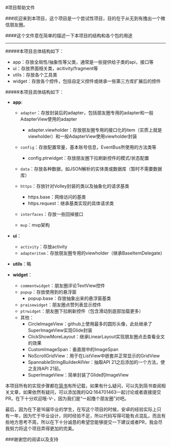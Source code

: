 #项目帮助文件

###欢迎来到本项目，这个项目是一个尝试性项目，目的在于从无到有撸出一个微信朋友圈。

####这个文件意在简单的描述一下本项目的结构和各个包的用途

----------


#####本项目总体结构如下：


 - app：存放全局性/抽象性等父类，通常是一些提供给子类的api，接口等
 - ui：存放界面相关类，acitivity/fragment等
 - utils：存放各个工具类
 - widget：存放各个控件，包括自定义控件或继承一些第三方库扩展后的控件


#####本项目具体结构如下：

 - **app**:
	+ `adapter`：存放封装后的adapter，包括朋友圈专用的adapter和一般AdapterView使用的adapter
		* adapter.viewholder：存放朋友圈专用的接口化的item（实质上就是viewholder）和一般AdapterView使用viewholder封装

	+ `config`：存放配置常量，基本账号信息，EventBus所使用的方法类等
		* config.ptrwidget：存放朋友圈下拉刷新控件的模式/状态配置

	+ `data`：存放各种数据，如JSON解析的实体类或数据库（暂时不需要数据库）
	+ `https`：存放针对Volley封装的类以及抽象化的请求基类
		* https.base：网络访问的基类
		* https.request：继承基类实现的具体请求类

	+ `interfaces`：存放一些回掉接口
	+ `mvp`：mvp架构

- **ui**：
	+ `activity`：存放activity
	+ `adapteritem`：存放朋友圈专用的viewholder（继承BaseItemDelegate）
- **utils**：略
- **widget**：
	+ `commentwidget`：朋友圈评论TextView控件
	+ `popup`：存放使用到的悬浮窗
		* popup.base：存放抽象出来的悬浮窗基类
	+ `praisewidget`：朋友圈点赞列表显示控件
	+ `ptrwidget`：朋友圈下拉刷新控件（包含滑动到底部加载更多）
	+ 其他：
		* CircleImageView：github上使用最多的圆形头像，此处继承了SuperImageView实现Glide封装
		* ClickShowMoreLayout：继承LinearLayout实现朋友圈点击查看全文的效果
		* CustomImageSpan：垂直居中的ImageSpan
		* NoScrollGridView：用于在ListView中嵌套并正常显示的GridView
		* SpannableStringBuilderAllVer：抽取API 21之后添加的一个方法，使之支持API 21前。
		* SuperImageView：简单封装了Glide的ImageView


本项目所有的实现步骤都在[简书](http://www.jianshu.com/notebooks/3224048/latest)有所记载，如果有什么疑问，可以先到简书查阅相关文章，如果依然有疑问，可以添加我的QQ:164701463一起讨论或者直接提交PR，在下十分欢迎哦-V-，因为我们是“一起撸个朋友圈”对吧。

最后，因为在下是16届毕业的学生，在写这个项目的时候，安卓的经验实际上只有一年，因为忙于毕业设计，同时经验不足，所以代码写得可能有点混乱，而且有些地方思考不周，所以在下十分诚恳的希望您能够提交一下建议或者PR，我会尽我努力将这个项目弄得更加的完美。

###谢谢您的阅读以及支持